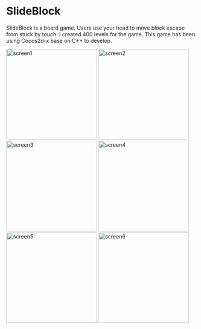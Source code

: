 # SlideBlock
SlideBlock is a board game. Users use your head to move block escape from stuck by touch. I created 400 levels for the game. This game has been using Cocos2d-x base on C++ to develop.

<img width="240" alt="screen1" src="https://user-images.githubusercontent.com/15699560/130363288-2944ae64-a7ee-4b8c-9396-e030e7b34537.png">
<img width="240" alt="screen2" src="https://user-images.githubusercontent.com/15699560/130363292-e126537d-0427-48e7-95ee-1cfa577c0450.png">
<img width="240" alt="screen3" src="https://user-images.githubusercontent.com/15699560/130363293-0fd98926-d88e-4789-b8a0-4621edd15016.png">
<img width="240" alt="screen4" src="https://user-images.githubusercontent.com/15699560/130363295-39a86ef0-3357-4b83-8295-72a518aa7d19.png">
<img width="240" alt="screen5" src="https://user-images.githubusercontent.com/15699560/130363297-619acb83-52a7-4bcd-ba6e-420db0e5ffdd.png">
<img width="240" alt="screen6" src="https://user-images.githubusercontent.com/15699560/130363298-2e801d63-d17f-4a16-98ad-d63f6d38a416.png">
